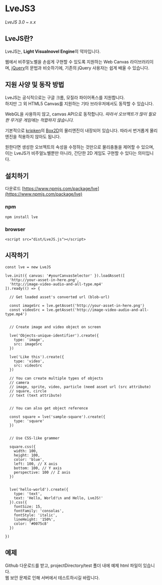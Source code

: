# LveJS3
*LveJS 3.0 ~ x.x*

## LveJS란?
LveJS는, **Light Visualnovel Engine**의 약자입니다.  

웹에서 비주얼노벨을 손쉽게 구현할 수 있도록 지원하는 Web Canvas 라이브러리이며, [jQuery](https://github.com/jquery/jquery)의 문법과 비슷하기에, 기존의 jQuery 사용자는 쉽게 배울 수 있습니다.

## 지원 사양 및 동작 방법
LveJS는 공식적으로는 구글 크롬, 모질라 파이어폭스를 지원합니다.  
하지만 그 외 HTML5 Canvas를 지원하는 기타 브라우저에서도 동작할 수 있습니다.  

WebGL을 사용하지 않고, canvas API으로 동작합니다. *따라서 오브젝트가 많이 필요한 무거운 게임에는 적합하지 않습니다.*  

기본적으로 [kripken](https://github.com/kripken)의 [Box2D](https://github.com/kripken/box2d.js)의 물리엔진이 내장되어 있습니다. 
따라서 번거롭게 물리엔진을 적용하지 않아도 됩니다.  

원한다면 생성한 오브젝트의 속성을 수정하는 것만으로 물리충돌을 제어할 수 있으며, 
이는 LveJS가 비주얼노벨뿐만 아니라, 간단한 2D 게임도 구현할 수 있다는 의미입니다.

## 설치하기

다운로드 [https://www.npmjs.com/package/lve](https://www.npmjs.com/package/lve)

### npm

```
npm install lve
```

### browser

```
<script src="dist/LveJS.js"></script>
```

## 시작하기
```
const lve = new LveJS

lve.init({ canvas: '#yourCanvasSelector' }).loadAsset([
  'http://your-asset-in-here.png',
  'http://image-video-audio-and-all-type.mp4'
]).ready(() => {
  
  // Get loaded asset's converted url (blob-url)
  
  const imageSrc = lve.getAsset('http://your-asset-in-here.png')
  const videoSrc = lve.getAsset('http://image-video-audio-and-all-type.mp4')
  
  
  // Create image and video object on screen
  
  lve('Objects-unique-identifier').create({
    type: 'image',
    src: imageSrc
  })
  
  lve('Like this').create({
    type: 'video',
    src: videoSrc
  })
  
  // You can create multiple types of objects
  // camera
  // image, sprite, video, particle (need asset url (src attribute)
  // square, circle
  // text (text attribute)
  
  
  // You can also get object reference
  
  const square = lve('sample-square').create({
    type: 'square'
  })
  
  
  // Use CSS-like grammer
  
  square.css({
    width: 100,
    height: 100,
    color: 'blue',
    left: 100, // X axis
    bottom: 100, // Y axis
    perspective: 100 // Z axis
  })
  
  
  lve('hello-world').create({
    type: 'text',
    text: 'Hello, World!\n and Hello, LveJS!'
  }).css({
    fontSize: 15,
    fontFamily: 'consolas',
    fontStyle: 'italic',
    lineHeight: '150%',
    color: '#0075c8'
  })

})
```

## 예제
Github 다운로드를 받고, projectDirectory/test 폴더 내에 예제 html 파일이 있습니다.  
웹 보안 문제로 인해 서버에서 테스트하시길 바랍니다.

